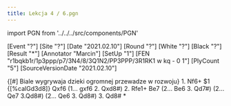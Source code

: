 ```yaml
---
title: Lekcja 4 / 6.pgn
---
```


import PGN from '../../../src/components/PGN'

<PGN>
﻿[Event "?"]
[Site "?"]
[Date "2021.02.10"]
[Round "?"]
[White "?"]
[Black "?"]
[Result "*"]
[Annotator "Marcin"]
[SetUp "1"]
[FEN "r1bqkb1r/1p3ppp/p7/3N4/8/3Q1N2/PP3PPP/3R1RK1 w kq - 0 1"]
[PlyCount "5"]
[SourceVersionDate "2021.02.10"]

{[#] Biale wygrywaja dzieki ogromnej przewadze w rozwoju} 1. Nf6+ $1 {[%calGd3d8]} Qxf6 (1... gxf6 2. Qxd8#) 2. Rfe1+ Be7 (2... Be6 3. Qd7#) (2... Qe7 3.Qd8#) (2... Qe6 3. Qd8#) 3. Qd8# *


</PGN>

